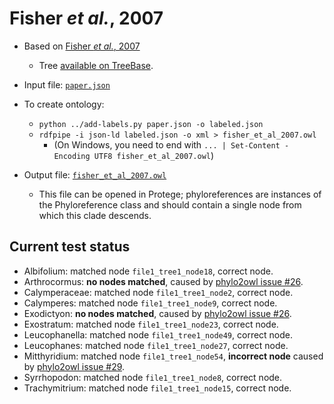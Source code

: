 # Fisher *et al.*, 2007

* Based on [Fisher *et al.*, 2007](https://doi.org/10.1639/0007-2745%282007%29110%5B46%3APOTCWA%5D2.0.CO%3B2#https://doi.org/10.1639/0007-2745%282007%29110%5B46%3APOTCWA%5D2.0.CO%3B2)
  * Tree [available on TreeBase](https://treebase.org/treebase-web/search/study/taxa.html?id=1624).

* Input file: [`paper.json`](paper.json)
* To create ontology:
  * `python ../add-labels.py paper.json -o labeled.json`
  * `rdfpipe -i json-ld labeled.json -o xml > fisher_et_al_2007.owl`
    * (On Windows, you need to end with `... | Set-Content -Encoding UTF8 fisher_et_al_2007.owl`)

* Output file: [`fisher_et_al_2007.owl`](fisher_et_al_2007.owl)
  * This file can be opened in Protege; phyloreferences are instances of the 
    Phyloreference class and should contain a single node from which this clade
    descends.

## Current test status

* Albifolium: matched node `file1_tree1_node18`, correct node.
* Arthrocormus: **no nodes matched**, caused by [phylo2owl issue #26](https://github.com/phyloref/phylo2owl/issues/26).
* Calymperaceae: matched node `file1_tree1_node2`, correct node.
* Calymperes: matched node `file1_tree1_node9`, correct node.
* Exodictyon: **no nodes matched**, caused by [phylo2owl issue #26](https://github.com/phyloref/phylo2owl/issues/26).
* Exostratum: matched node `file1_tree1_node23`, correct node.
* Leucophanella: matched node `file1_tree1_node49`, correct node.
* Leucophanes: matched node `file1_tree1_node27`, correct node.
* Mitthyridium: matched node `file1_tree1_node54`, **incorrect node** caused by [phylo2owl issue #29](https://github.com/phyloref/phylo2owl/issues/29).
* Syrrhopodon: matched node `file1_tree1_node8`, correct node.
* Trachymitrium: matched node `file1_tree1_node15`, correct node.
